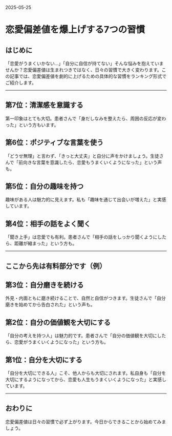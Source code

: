 2025-05-25

# 恋愛偏差値を爆上げする7つの習慣

## はじめに

「恋愛がうまくいかない…」「自分に自信が持てない」そんな悩みを抱えていませんか？恋愛偏差値は生まれつきではなく、日々の習慣で大きく変わります。この記事では、恋愛偏差値を劇的に上げるための具体的な習慣をランキング形式でご紹介します。

---

## 第7位：清潔感を意識する

第一印象はとても大切。患者さんで「身だしなみを整えたら、周囲の反応が変わった」という方もいます。

## 第6位：ポジティブな言葉を使う

「どうせ無理」と言わず、「きっと大丈夫」と自分に声をかけましょう。生徒さんで「前向きな言葉を意識したら、恋愛もうまくいくようになった」という声も。

## 第5位：自分の趣味を持つ

趣味がある人は魅力的に見えます。私も「趣味を通じて出会いが増えた」と実感しています。

## 第4位：相手の話をよく聞く

「聞き上手」は恋愛でも有利。患者さんで「相手の話をしっかり聞くようにしたら、距離が縮まった」という方も。

---

## ここから先は有料部分です（例）

## 第3位：自分磨きを続ける

外見・内面ともに磨き続けることで、自然と自信がつきます。生徒さんで「自分磨きを始めてから告白された」という声も。

## 第2位：自分の価値観を大切にする

「自分の考えを持つ人」は魅力的です。患者さんで「自分の価値観を大切にしたら、恋愛がうまくいくようになった」という方も。

## 第1位：自分を大切にする

「自分を大切にできる人」こそ、他人からも大切にされます。私自身も「自分を大切にするようになってから、恋愛も人生もうまくいくようになった」と実感しています。

---

## おわりに

恋愛偏差値は日々の習慣で必ず上がります。今日からできることから始めてみましょう。
